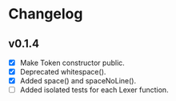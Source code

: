 # Changelog

## v0.1.4

- [x] Make Token constructor public.
- [x] Deprecated whitespace().
- [x] Added space() and spaceNoLine().
- [ ] Added isolated tests for each Lexer function.
